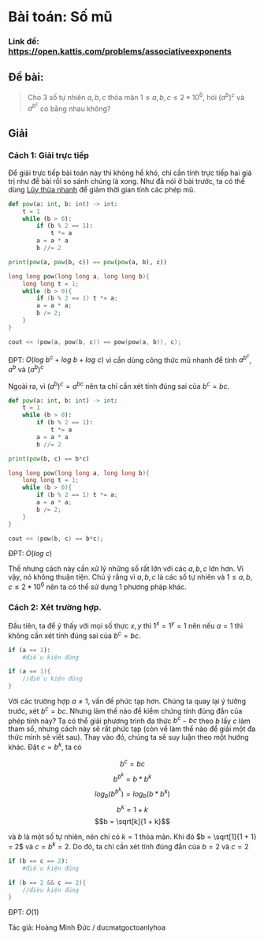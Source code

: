 # Bài toán: Số mũ

### Link đề: https://open.kattis.com/problems/associativeexponents

## Đề bài: 

>Cho 3 số tự nhiên $a, b, c$ thỏa mãn $1 \leq a, b, c \leq 2*10^6$, hỏi $(a^b)^c$ và $a^{b^c}$ có bằng nhau không?

## Giải

### Cách 1: Giải trực tiếp


Để giải trực tiếp bài toán này thì không hề khó, chỉ cần tính trực tiếp hai giá trị như đề bài rồi so sánh chúng là xong. Như đã nói ở bài trước, ta có thể dùng [Lũy thừa nhanh](https://hackmd.io/@DeMen100ms/DeMenBlog3) để giảm thời gian tính các phép mũ.

```python
def pow(a: int, b: int) -> int:
	t = 1
	while (b > 0):
		if (b % 2 == 1):
			t *= a
		a = a * a
		b //= 2

print(pow(a, pow(b, c)) == pow(pow(a, b), c))
```
```cpp
long long pow(long long a, long long b){
	long long t = 1;
	while (b > 0){
		if (b % 2 == 1) t *= a;
		a = a * a;
		b /= 2;
	}
}

cout << (pow(a, pow(b, c)) == pow(pow(a, b)), c);
```
ĐPT: $O(log \ b^c + log \ b + log \ c)$ vì cần dùng công thức mũ nhanh để tính $a^{b^c}$, $a^b$ và $(a^b)^c$

Ngoài ra, vì $(a^b)^c = a^{bc}$ nên ta chỉ cần xét tính đúng sai của $b^c = bc$.

```python 
def pow(a: int, b: int) -> int:
	t = 1
	while (b > 0):
		if (b % 2 == 1):
			t *= a
		a = a * a
		b //= 2

print(pow(b, c) == b*c)
```
```cpp
long long pow(long long a, long long b){
	long long t = 1;
	while (b > 0){
		if (b % 2 == 1) t *= a;
		a = a * a;
		b /= 2;
	}
}

cout << (pow(b, c) == b*c);
```
ĐPT: $O(log \ c)$

Thế nhưng cách này cần xử lý những số rất lớn với các $a, b, c$ lớn hơn. Vì vậy, nó không thuận tiện. Chú ý rằng vì $a, b, c$ là các số tự nhiên và $1 \leq a, b, c \leq 2*10^{6}$ nên ta có thể sử dụng 1 phương pháp khác.

### Cách 2: Xét trường hợp.

Đầu tiên, ta để ý thấy với mọi số thực $x, y$ thì $1^x = 1^y = 1$ nên nếu $a = 1$ thì không cần xét tính đúng sai của $b^c = bc$.

```python
if (a == 1): 
	#điều kiện đúng
```
```cpp
if (a == 1){
	//điều kiện đúng
}
```

Với các trường hợp $a \neq 1$, vấn đề phức tạp hơn. Chúng ta quay lại ý tưởng trước, xét $b^c = bc$. Nhưng làm thế nào để kiểm chứng tính đúng đắn của phép tính này? Ta có thể giải phương trình đa thức $b^c - bc$ theo $b$ lấy $c$ làm tham số, nhưng cách này sẽ rất phức tạp (còn về làm thế nào để giải một đa thức mình sẽ viết sau). Thay vào đó, chúng ta sẽ suy luận theo một hướng khác. Đặt $c = b^k$, ta có

$$b^c = bc$$ $$b^{b^k} = b*{b^k}$$ $$log_{b}(b^{b^k}) = log_{b}{(b*b^k)}$$ $$b^k = 1 + k$$ $$b = \sqrt[k]{1 + k}$$

và $b$ là một số tự nhiên, nên chỉ có $k = 1$ thỏa mãn. Khi đó $b = \sqrt[1]{1 + 1} = 2$ và $c = b^k = 2$. Do đó, ta chỉ cần xét tính đúng đắn của $b = 2$ và $c = 2$

```python
if (b == c == 2):
	#điều kiện đúng
```
```cpp
if (b == 2 && c == 2){
	//đièu kiện đúng
}
```
ĐPT: $O(1)$

Tác giả: Hoàng Minh Đức / ducmatgoctoanlyhoa





